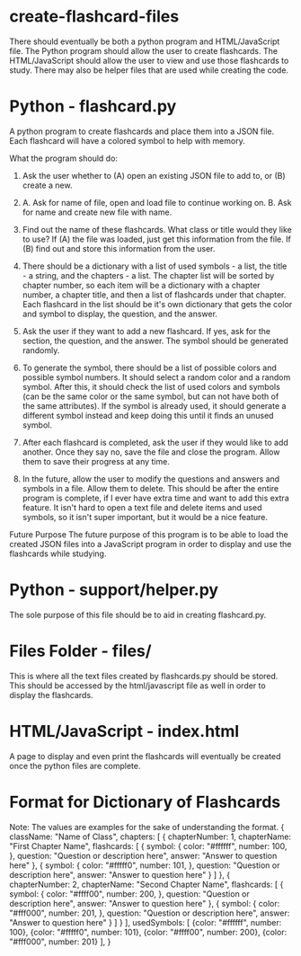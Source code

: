 # create-flashcard-files
There should eventually be both a python program and HTML/JavaScript file. The Python program should allow the user to create flashcards. The HTML/JavaScript should allow the user to view and use those flashcards to study. There may also be helper files that are used while creating the code.

# Python - flashcard.py
A python program to create flashcards and place them into a JSON file. Each flashcard will have a colored symbol to help with memory.

What the program should do:
1. Ask the user whether to (A) open an existing JSON file to add to, or (B) create a new.
2. A. Ask for name of file, open and load file to continue working on. B. Ask for name and create new file with name.
3. Find out the name of these flashcards. What class or title would they like to use? If (A) the file was loaded, just get this information from the file. If (B) find out and store this information from the user.
4. There should be a dictionary with a list of used symbols - a list, the title - a string, and the chapters - a list. The chapter list will be sorted by chapter number, so each item will be a dictionary with a chapter number, a chapter title, and then a list of flashcards under that chapter. Each flashcard in the list should be it's own dictionary that gets the color and symbol to display, the question, and the answer.
5. Ask the user if they want to add a new flashcard. If yes, ask for the section, the question, and the answer. The symbol should be generated randomly.
6. To generate the symbol, there should be a list of possible colors and possible symbol numbers. It should select a random color and a random symbol. After this, it should check the list of used colors and symbols (can be the same color or the same symbol, but can not have both of the same attributes). If the symbol is already used, it should generate a different symbol instead and keep doing this until it finds an unused symbol.
7. After each flashcard is completed, ask the user if they would like to add another. Once they say no, save the file and close the program. Allow them to save their progress at any time.

8. In the future, allow the user to modify the questions and answers and symbols in a file. Allow them to delete. This should be after the entire program is complete, if I ever have extra time and want to add this extra feature. It isn't hard to open a text file and delete items and used symbols, so it isn't super important, but it would be a nice feature.

Future Purpose
The future purpose of this program is to be able to load the created JSON files into a JavaScript program in order to display and use the flashcards while studying.

# Python - support/helper.py
The sole purpose of this file should be to aid in creating flashcard.py.

# Files Folder - files/
This is where all the text files created by flashcards.py should be stored. This should be accessed by the html/javascript file as well in order to display the flashcards.

# HTML/JavaScript - index.html
A page to display and even print the flashcards will eventually be created once the python files are complete.

# Format for Dictionary of Flashcards
Note: The values are examples for the sake of understanding the format.
{
    className: "Name of Class",
    chapters: [
        {
            chapterNumber: 1,
            chapterName: "First Chapter Name",
            flashcards: [
                {
                    symbol: {
                        color: "#ffffff",
                        number: 100,
                    },
                    question: "Question or description here",
                    answer: "Answer to question here"
                },
                {
                    symbol: {
                        color: "#fffff0",
                        number: 101,
                    },
                    question: "Question or description here",
                    answer: "Answer to question here"
                }
            ]
        },
        {
            chapterNumber: 2,
            chapterName: "Second Chapter Name",
            flashcards: [
                {
                    symbol: {
                        color: "#ffff00",
                        number: 200,
                    },
                    question: "Question or description here",
                    answer: "Answer to question here"
                },
                {
                    symbol: {
                        color: "#fff000",
                        number: 201,
                    },
                    question: "Question or description here",
                    answer: "Answer to question here"
                }
            ]
        }
    ],
    usedSymbols: [
        {color: "#ffffff", number: 100},
        {color: "#fffff0", number: 101},
        {color: "#ffff00", number: 200},
        {color: "#fff000", number: 201}
    ],
}

